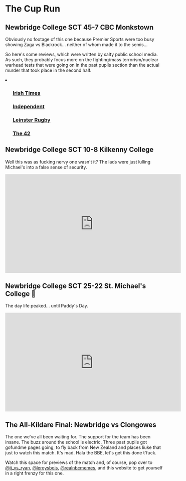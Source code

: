 <html>
<body>
  <h1>The Cup Run</h1>
    <h2>Newbridge College SCT 45-7 CBC Monkstown</h2> 
      <p>Obviously no footage of this one because Premier Sports were too busy showing Zaga vs Blackrock... neither of whom made it to the semis...</p>
      <p>So here's some reviews, which were written by salty public school media. As such, they probably focus more on the fighting/mass terrorism/nuclear warhead tests that were going on in the past pupils section than the actual murder that took place in the second half.</p>
      <li>
        <ul><h3><a href="https://www.irishtimes.com/sport/rugby/newbridge-college-start-slow-before-blitzing-cbc-monkstown-1.4157847">Irish Times</a></h3></ul>
        <ul><h3><a href="https://www.independent.ie/sport/rugby/schools-rugby/newbridge-sweep-aside-cbc-monkstown-to-advance-to-last-eight-as-st-michaels-are-paired-with-gonzaga-38914632.html">Independent</a></h3></ul>
        <ul><h3><a href="https://www.leinsterrugby.ie/strong-second-half-sees-newbridge-college-through/">Leinster Rugby</a></h3></ul>
        <ul><h3><a href="https://www.the42.ie/johne-murphy-guides-newbridge-college-into-quarter-finals-with-38-point-victory-4988098-Jan2020/">The 42</a></h3></ul>
      </li>
    <h2>Newbridge College SCT 10-8 Kilkenny College</h2>
      <p>Well this was as fucking nervy one wasn't it? The lads were just lulling Michael's into a false sense of security.</p>
      <iframe width="560" height="315" src="https://www.youtube.com/embed/-H4hjUYQERM" frameborder="0" allow="accelerometer; autoplay; encrypted-media; gyroscope; picture-in-picture" allowfullscreen></iframe>
    <h2>Newbridge College SCT 25-22 St. Michael's College &#127868;</h2>
      <p>The day life peaked... until Paddy's Day.</p>
      <iframe width="560" height="315" src="https://www.youtube.com/embed/G4KJDf5hKLA" frameborder="0" allow="accelerometer; autoplay; encrypted-media; gyroscope; picture-in-picture" allowfullscreen></iframe>
    <h2>The All-Kildare Final: Newbridge vs Clongowes</h2>
      <p>The one we've all been waiting for. The support for the team has been insane. The buzz around the school is electric. Three past pupils got gofundme pages going, to fly back from New Zealand and places liuke that just to watch this match. It's mad. Hala the BBE, let's get this done t'fuck.</p>
      <p>Watch this space for previews of the match and, of course, pop over to <a href="https://www.instagram.com/tj_vs_ryan/?hl=en">@tj_vs_ryan</a>, <a href="https://www.instagram.com/leroysbois/?hl=en">@leroysbois</a>, <a href="https://www.instagram.com/realnbcmemes/?hl=en">@realnbcmemes</a>, and this website to get yourself in a right frenzy for this one.</p>
</body>
</html>
